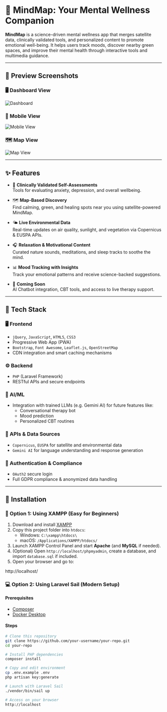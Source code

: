 
# 🌿 MindMap: Your Mental Wellness Companion

**MindMap** is a science-driven mental wellness app that merges satellite data, clinically validated tools, and personalized content to promote emotional well-being. It helps users track moods, discover nearby green spaces, and improve their mental health through interactive tools and multimedia guidance.

---

## 🌄 Preview Screenshots

### 🖥️ Dashboard View  
![Dashboard](https://www.dropbox.com/scl/fi/2ijyye1szion89n1bl7c0/user_dashboard_desktop.png?rlkey=f4of7y7u0ykxihdi2nmby52c5&st=ruucmyd0&dl=0)

### 📱 Mobile View  
![Mobile View](https://www.dropbox.com/scl/fi/xtld8oba3ulqj9r748hni/mindmap_pitch_app.png?rlkey=qf73mamlltcckd4kpstgwr2up&st=cdyve4fg&dl=0)

### 🗺️ Map View  
![Map View](https://www.dropbox.com/scl/fi/263caja199clcp7e2lhnr/map_desktop.png?rlkey=p0ieyhercsnx9lqlnyzq69av2&st=0prhyxm1&dl=0)

---


## ✨ Features

- 🧠 **Clinically Validated Self-Assessments**  
  Tools for evaluating anxiety, depression, and overall wellbeing.

- 🗺️ **Map-Based Discovery**  
  Find calming, green, and healing spots near you using satellite-powered MindMap.

- 🌤️ **Live Environmental Data**  
  Real-time updates on air quality, sunlight, and vegetation via Copernicus & EUSPA APIs.

- 🎧 **Relaxation & Motivational Content**  
  Curated nature sounds, meditations, and sleep tracks to soothe the mind.

- 📊 **Mood Tracking with Insights**  
  Track your emotional patterns and receive science-backed suggestions.

- 🤖 **Coming Soon**  
  AI Chatbot integration, CBT tools, and access to live therapy support.

---

## 🧩 Tech Stack

### 🖥️ Frontend
- `jQuery`, `JavaScript`, `HTML5`, `CSS3`
- Progressive Web App (PWA)
- `Bootstrap`, `Font Awesome`, `Leaflet.js`, `OpenStreetMap`
- CDN integration and smart caching mechanisms

### ⚙️ Backend
- `PHP` (Laravel Framework)
- RESTful APIs and secure endpoints

### 🧠 AI/ML
- Integration with trained LLMs (e.g. Gemini AI) for future features like:
  - Conversational therapy bot
  - Mood prediction
  - Personalized CBT routines

### 📡 APIs & Data Sources
- `Copernicus`, `EUSPA` for satellite and environmental data
- `Gemini AI` for language understanding and response generation

### 🔐 Authentication & Compliance
- `OAuth2` secure login
- Full GDPR compliance & anonymized data handling

---

## 🚀 Installation

### 🧰 Option 1: Using XAMPP (Easy for Beginners)


1. Download and install [XAMPP](https://www.apachefriends.org/index.html)
2. Copy this project folder into `htdocs`:
   - Windows: `C:\xampp\htdocs\`
   - macOS: `/Applications/XAMPP/htdocs/`
3. Launch XAMPP Control Panel and start **Apache** (and **MySQL** if needed).
4. (Optional) Open `http://localhost/phpmyadmin`, create a database, and import `database.sql` if included.
5. Open your browser and go to:

http://localhost/

### 💻 Option 2: Using Laravel Sail (Modern Setup)

#### Prerequisites
- [Composer](https://getcomposer.org/)
- [Docker Desktop](https://www.docker.com/products/docker-desktop)

#### Steps

```bash
# Clone this repository
git clone https://github.com/your-username/your-repo.git
cd your-repo

# Install PHP dependencies
composer install

# Copy and edit environment
cp .env.example .env
php artisan key:generate

# Launch with Laravel Sail
./vendor/bin/sail up

# Access on your browser
http://localhost
